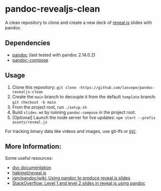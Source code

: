 # pandoc-revealjs-clean

A clean repository to clone and create a new deck of [reveal.js](https://github.com/hakimel/reveal.js)  slides with pandoc.

## Dependencies

- [pandoc](https://github.com/jgm/pandoc) (last tested with pandoc 2.14.0.2)
- [pandoc-compose](github.com/gfelbing/pandoc-compose)

## Usage

1. Clone this repository: `git clone -https://github.com/lassepe/pandoc-revealjs-clean`
2. Create the `main` branch to decouple it from the default `template` branch: `git checkout -b main`
3. From the project root, run `./setup.sh`
4. Build `slides.md` by running `pandoc-compose` in the project root.
5. [Optional] Launch the node server for live updates: `npm start --prefix assets/reveal.js`

For tracking binary data like videos and images, use git-lfs or [`DVC`](https://dvc.org/doc/use-cases).

## More Information:

Some useful resources:

- [dvc documentation](https://dvc.org/doc/use-cases)
- [hakimel/reveal.js](https://github.com/hakimel/reveal.js/#auto-sliding)
- [jgm/pandoc/wiki: Using pandoc to produce reveal.js slides](https://github.com/jgm/pandoc/wiki/Using-pandoc-to-produce-reveal.js-slides)
- [StackOverflow: Level 1 and level 2 slides in reveal.js using pandoc](https://stackoverflow.com/questions/30988306/level-1-and-level-2-slides-in-reveal-js-using-pandoc)
